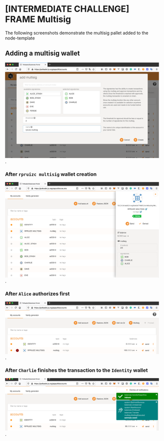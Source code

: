 # [INTERMEDIATE CHALLENGE] FRAME Multisig

The following screenshots demonstrate the multisig pallet added to the node-template

## Adding a multisig wallet

![add_multisig_wallet](screenshots/add_multisig.png).

### After `rpruizc multisig` wallet creation

![after_multisig_creation](screenshots/after_multisig_creation.png).

### After `Alice` authorizes first

![after_one_auth](screenshots/after_one_auth.png).

### After `Charlie` finishes the transaction to the  `Identity` wallet

![sending success](screenshots/sending_success.png).
